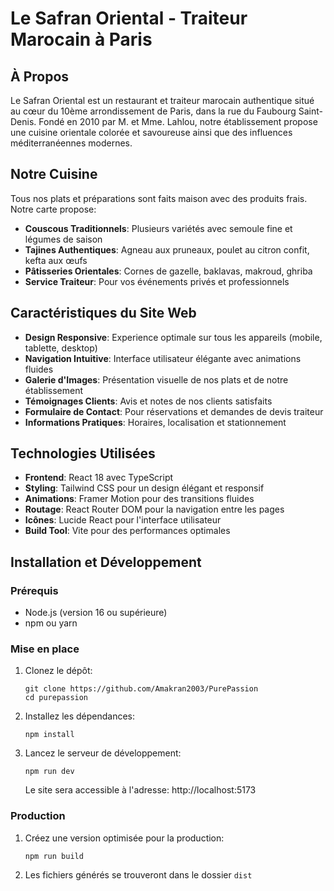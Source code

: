 # Le Safran Oriental - Traiteur Marocain à Paris

## À Propos
Le Safran Oriental est un restaurant et traiteur marocain authentique situé au cœur du 10ème arrondissement de Paris, dans la rue du Faubourg Saint-Denis. Fondé en 2010 par M. et Mme. Lahlou, notre établissement propose une cuisine orientale colorée et savoureuse ainsi que des influences méditerranéennes modernes.

## Notre Cuisine
Tous nos plats et préparations sont faits maison avec des produits frais. Notre carte propose:
- **Couscous Traditionnels**: Plusieurs variétés avec semoule fine et légumes de saison
- **Tajines Authentiques**: Agneau aux pruneaux, poulet au citron confit, kefta aux œufs
- **Pâtisseries Orientales**: Cornes de gazelle, baklavas, makroud, ghriba
- **Service Traiteur**: Pour vos événements privés et professionnels

## Caractéristiques du Site Web
- **Design Responsive**: Experience optimale sur tous les appareils (mobile, tablette, desktop)
- **Navigation Intuitive**: Interface utilisateur élégante avec animations fluides
- **Galerie d'Images**: Présentation visuelle de nos plats et de notre établissement
- **Témoignages Clients**: Avis et notes de nos clients satisfaits
- **Formulaire de Contact**: Pour réservations et demandes de devis traiteur
- **Informations Pratiques**: Horaires, localisation et stationnement

## Technologies Utilisées
- **Frontend**: React 18 avec TypeScript
- **Styling**: Tailwind CSS pour un design élégant et responsif
- **Animations**: Framer Motion pour des transitions fluides
- **Routage**: React Router DOM pour la navigation entre les pages
- **Icônes**: Lucide React pour l'interface utilisateur
- **Build Tool**: Vite pour des performances optimales

## Installation et Développement

### Prérequis
- Node.js (version 16 ou supérieure)
- npm ou yarn

### Mise en place
1. Clonez le dépôt:
   ```
   git clone https://github.com/Amakran2003/PurePassion
   cd purepassion
   ```

2. Installez les dépendances:
   ```
   npm install
   ```

3. Lancez le serveur de développement:
   ```
   npm run dev
   ```
   Le site sera accessible à l'adresse: http://localhost:5173

### Production
1. Créez une version optimisée pour la production:
   ```
   npm run build
   ```

2. Les fichiers générés se trouveront dans le dossier `dist`



